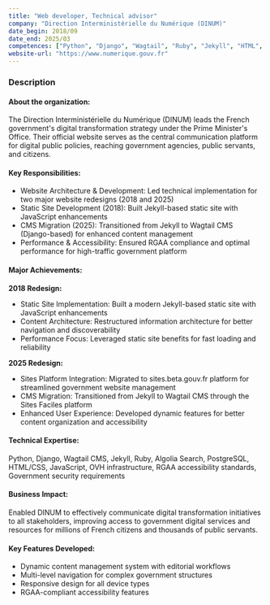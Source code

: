 ```yaml
---
title: "Web developer, Technical advisor"
company: "Direction Interministérielle du Numérique (DINUM)"
date_begin: 2018/09
date_end: 2025/03
competences: ["Python", "Django", "Wagtail", "Ruby", "Jekyll", "HTML", "CSS", "Algolia", "Javascript", "OVH", "Accessibility RGAA", "W3C", "Web application security", "web development", "Site migrations", "CMS architecture"]
website-url: "https://www.numerique.gouv.fr"
---
```

### Description

#### About the organization:
The Direction Interministérielle du Numérique (DINUM) leads the French government's digital transformation strategy under the Prime Minister's Office. Their official website serves as the central communication platform for digital public policies, reaching government agencies, public servants, and citizens.

#### Key Responsibilities:
- Website Architecture & Development: Led technical implementation for two major website redesigns (2018 and 2025)
- Static Site Development (2018): Built Jekyll-based static site with JavaScript enhancements
- CMS Migration (2025): Transitioned from Jekyll to Wagtail CMS (Django-based) for enhanced content management
- Performance & Accessibility: Ensured RGAA compliance and optimal performance for high-traffic government platform

#### Major Achievements:

**2018 Redesign:**
- Static Site Implementation: Built a modern Jekyll-based static site with JavaScript enhancements
- Content Architecture: Restructured information architecture for better navigation and discoverability
- Performance Focus: Leveraged static site benefits for fast loading and reliability

**2025 Redesign:**
- Sites Platform Integration: Migrated to sites.beta.gouv.fr platform for streamlined government website management
- CMS Migration: Transitioned from Jekyll to Wagtail CMS through the Sites Faciles platform
- Enhanced User Experience: Developed dynamic features for better content organization and accessibility

#### Technical Expertise:
Python, Django, Wagtail CMS, Jekyll, Ruby, Algolia Search, PostgreSQL, HTML/CSS, JavaScript, OVH infrastructure, RGAA accessibility standards, Government security requirements

#### Business Impact:
Enabled DINUM to effectively communicate digital transformation initiatives to all stakeholders, improving access to government digital services and resources for millions of French citizens and thousands of public servants.

#### Key Features Developed:
- Dynamic content management system with editorial workflows
- Multi-level navigation for complex government structures
- Responsive design for all device types
- RGAA-compliant accessibility features